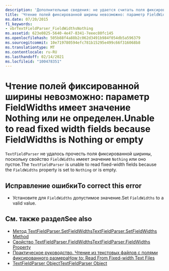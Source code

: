 ```yaml
---
description: 'Дополнительные сведения: не удается считать поля фиксированной ширины, так как FieldWidths имеет значение Nothing или пусто'
title: 'Чтение полей фиксированной ширины невозможно: параметр FieldWidths имеет значение Nothing или не определен.'
ms.date: 07/20/2015
f1_keywords:
- vbrTextFieldParser_FieldWidthsNothing
ms.assetid: 623e0825-5640-4e47-8341-7eeec80fc145
ms.openlocfilehash: 505b88f4a88b2c062d3491b984f054db5a596379
ms.sourcegitcommit: 10e719780594efc781b15295e499c66f316068b8
ms.translationtype: MT
ms.contentlocale: ru-RU
ms.lasthandoff: 02/14/2021
ms.locfileid: "100478351"
---
```

# <a name="unable-to-read-fixed-width-fields-because-fieldwidths-is-nothing-or-empty"></a><span data-ttu-id="e89e0-103">Чтение полей фиксированной ширины невозможно: параметр FieldWidths имеет значение Nothing или не определен.</span><span class="sxs-lookup"><span data-stu-id="e89e0-103">Unable to read fixed width fields because FieldWidths is Nothing or empty</span></span>

<span data-ttu-id="e89e0-104">`TextFieldParser` не удалось прочесть поля фиксированной ширины, поскольку свойство `FieldWidths` имеет значение `Nothing` или оно пустое.</span><span class="sxs-lookup"><span data-stu-id="e89e0-104">The `TextFieldParser` is unable to read fixed-width fields because the `FieldWidths` property is set to `Nothing` or is empty.</span></span>  
  
## <a name="to-correct-this-error"></a><span data-ttu-id="e89e0-105">Исправление ошибки</span><span class="sxs-lookup"><span data-stu-id="e89e0-105">To correct this error</span></span>  
  
- <span data-ttu-id="e89e0-106">Установите для `FieldWidths` допустимое значение.</span><span class="sxs-lookup"><span data-stu-id="e89e0-106">Set `FieldWidths` to a valid value.</span></span>  
  
## <a name="see-also"></a><span data-ttu-id="e89e0-107">См. также раздел</span><span class="sxs-lookup"><span data-stu-id="e89e0-107">See also</span></span>

- [<span data-ttu-id="e89e0-108">Метод TextFieldParser.SetFieldWidths</span><span class="sxs-lookup"><span data-stu-id="e89e0-108">TextFieldParser.SetFieldWidths Method</span></span>](xref:Microsoft.VisualBasic.FileIO.TextFieldParser.SetFieldWidths%2A)
- [<span data-ttu-id="e89e0-109">Свойство TextFieldParser.FieldWidths</span><span class="sxs-lookup"><span data-stu-id="e89e0-109">TextFieldParser.FieldWidths Property</span></span>](xref:Microsoft.VisualBasic.FileIO.TextFieldParser.FieldWidths%2A)
- [<span data-ttu-id="e89e0-110">Практическое руководство. Чтение из текстовых файлов с полями фиксированного размера</span><span class="sxs-lookup"><span data-stu-id="e89e0-110">How to: Read From Fixed-width Text Files</span></span>](../developing-apps/programming/drives-directories-files/how-to-read-from-fixed-width-text-files.md)
- [<span data-ttu-id="e89e0-111">TextFieldParser Object</span><span class="sxs-lookup"><span data-stu-id="e89e0-111">TextFieldParser Object</span></span>](../language-reference/objects/textfieldparser-object.md)
